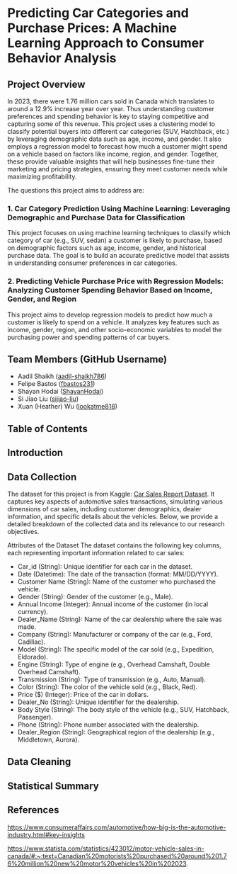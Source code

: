 # Predicting Car Categories and Purchase Prices: A Machine Learning Approach to Consumer Behavior Analysis

## Project Overview

In 2023, there were 1.76 million cars sold in Canada which translates to around a 12.9% increase year over year. Thus understanding customer preferences and spending behavior is key to staying competitive and capturing some of this revenue. This project uses a clustering model to classify potential buyers into different car categories (SUV, Hatchback, etc.) by leveraging demographic data such as age, income, and gender. It also employs a regression model to forecast how much a customer might spend on a vehicle based on factors like income, region, and gender. Together, these provide valuable insights that will help businesses fine-tune their marketing and pricing strategies, ensuring they meet customer needs while maximizing profitability.

The questions this project aims to address are:

### 1. Car Category Prediction Using Machine Learning: Leveraging Demographic and Purchase Data for Classification

This project focuses on using machine learning techniques to classify which category of car (e.g., SUV, sedan) a customer is likely to purchase, based on demographic factors such as age, income, gender, and historical purchase data. The goal is to build an accurate predictive model that assists in understanding consumer preferences in car categories.

### 2. Predicting Vehicle Purchase Price with Regression Models: Analyzing Customer Spending Behavior Based on Income, Gender, and Region

This project aims to develop regression models to predict how much a customer is likely to spend on a vehicle. It analyzes key features such as income, gender, region, and other socio-economic variables to model the purchasing power and spending patterns of car buyers.



## Team Members (GitHub Username)

- Aadil Shaikh ([aadil-shaikh786](https://github.com/aadil-shaikh786))
- Felipe Bastos ([fbastos231](https://github.com/fbastos231))
- Shayan Hodai ([ShayanHodai](https://github.com/ShayanHodai))
- Si Jiao Liu ([sijiao-liu](https://github.com/sijiao-liu))
- Xuan (Heather) Wu ([lookatme818](https://github.com/lookatme818))

## Table of Contents

## Introduction

## Data Collection

The dataset for this project is from Kaggle: [Car Sales Report Dataset](https://www.kaggle.com/datasets/missionjee/car-sales-report). It captures key aspects of automotive sales transactions, simulating various dimensions of car sales, including customer demographics, dealer information, and specific details about the vehicles. Below, we provide a detailed breakdown of the collected data and its relevance to our research objectives.

Attributes of the Dataset
The dataset contains the following key columns, each representing important information related to car sales:

- Car_id (String): Unique identifier for each car in the dataset.
- Date (Datetime): The date of the transaction (format: MM/DD/YYYY).
- Customer Name (String): Name of the customer who purchased the vehicle.
- Gender (String): Gender of the customer (e.g., Male).
- Annual Income (Integer): Annual income of the customer (in local currency).
- Dealer_Name (String): Name of the car dealership where the sale was made.
- Company (String): Manufacturer or company of the car (e.g., Ford, Cadillac).
- Model (String): The specific model of the car sold (e.g., Expedition, Eldorado).
- Engine (String): Type of engine (e.g., Overhead Camshaft, Double Overhead Camshaft).
- Transmission (String): Type of transmission (e.g., Auto, Manual).
- Color (String): The color of the vehicle sold (e.g., Black, Red).
- Price ($) (Integer): Price of the car in dollars.
- Dealer_No (String): Unique identifier for the dealership.
- Body Style (String): The body style of the vehicle (e.g., SUV, Hatchback, Passenger).
- Phone (String): Phone number associated with the dealership.
- Dealer_Region (String): Geographical region of the dealership (e.g., Middletown, Aurora).

## Data Cleaning

## Statistical Summary







## References

https://www.consumeraffairs.com/automotive/how-big-is-the-automotive-industry.html#key-insights

https://www.statista.com/statistics/423012/motor-vehicle-sales-in-canada/#:~:text=Canadian%20motorists%20purchased%20around%201.76%20million%20new%20motor%20vehicles%20in%202023.

